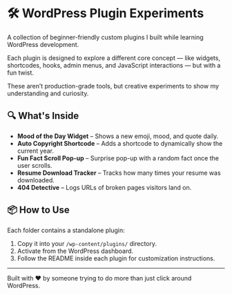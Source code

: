 # 🛠️ WordPress Plugin Experiments

A collection of beginner-friendly custom plugins I built while learning WordPress development.

Each plugin is designed to explore a different core concept — like widgets, shortcodes, hooks, admin menus, and JavaScript interactions — but with a fun twist. 

These aren’t production-grade tools, but creative experiments to show my understanding and curiosity.

## 🔍 What's Inside
- **Mood of the Day Widget** – Shows a new emoji, mood, and quote daily.
- **Auto Copyright Shortcode** – Adds a shortcode to dynamically show the current year.
- **Fun Fact Scroll Pop-up** – Surprise pop-up with a random fact once the user scrolls.
- **Resume Download Tracker** – Tracks how many times your resume was downloaded.
- **404 Detective** – Logs URLs of broken pages visitors land on.

## 📦 How to Use
Each folder contains a standalone plugin:
1. Copy it into your `/wp-content/plugins/` directory.
2. Activate from the WordPress dashboard.
3. Follow the README inside each plugin for customization instructions.

---

Built with ❤️ by someone trying to do more than just click around WordPress.
